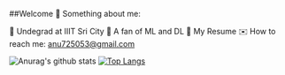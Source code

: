##Welcome 👋
Something about me:

🔭 Undegrad at IIIT Sri City
🌱 A fan of ML and DL
📃 My Resume
✉️ How to reach me: anu725053@gmail.com

![Anurag's github stats](https://github-readme-stats.vercel.app/api?username=anu725053&show_icons=true&theme=dracula)
[![Top Langs](https://github-readme-stats.vercel.app/api/top-langs/?username=anu725053&layout=compact)](https://github.com/anuraghazra/github-readme-stats)
